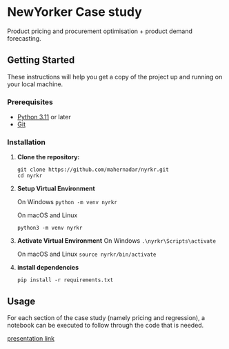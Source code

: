 # NewYorker Case study 
Product pricing and procurement optimisation + product demand forecasting.

## Getting Started

These instructions will help you get a copy of the project up and running on your local machine.

### Prerequisites

- [Python 3.11](https://www.python.org/downloads/release) or later
- [Git](https://git-scm.com/)

### Installation

1. **Clone the repository:**

   ```
   git clone https://github.com/mahernadar/nyrkr.git
   cd nyrkr
   ```


2. **Setup Virtual Environment**

	 On Windows
	`python -m venv nyrkr`

	 On macOS and Linux
	
	`python3 -m venv nyrkr`


3. **Activate Virtual Environment**
	 On Windows
	`.\nyrkr\Scripts\activate`

	 On macOS and Linux
	`source nyrkr/bin/activate`


4. **install dependencies**

	`pip install -r requirements.txt`

## Usage

 For each section of the case study (namely pricing and regression), a notebook can be executed to follow through the code that is needed.

 [presentation link](https://docs.google.com/presentation/d/16cp2viQGZjt4-9KpPV30k7BBxZU4AdEpTxp3Aj0-0Oc/edit?usp=sharing)
